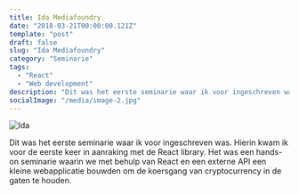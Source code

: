 ```yaml
---
title: Ida Mediafoundry
date: "2018-03-21T00:00:00.121Z"
template: "post"
draft: false
slug: "Ida Mediafoundry"
category: "Seminarie"
tags:
  - "React"
  - "Web development"
description: "Dit was het eerste seminarie waar ik voor ingeschreven was. Hierin kwam ik voor de eerste keer in aanraking met ..."
socialImage: "/media/image-2.jpg"
---
```


![Ida](/media/portfolio/ida.png)

Dit was het eerste seminarie waar ik voor ingeschreven was. Hierin kwam ik voor de eerste keer in aanraking met de React library. Het was een hands-on seminarie waarin we met behulp van React en een externe API een kleine webapplicatie bouwden om de koersgang van cryptocurrency in de gaten te houden.
